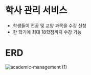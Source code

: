 # 학사 관리 서비스
- 학생들이 전공 및 교양 과목을 수강 신청
- 한 학기에 최대 18학점까지 수강 가능

# ERD
![academic-management (1)](https://github.com/user-attachments/assets/85d94499-ff6d-42f7-aa9d-5a8c210eb60e)
